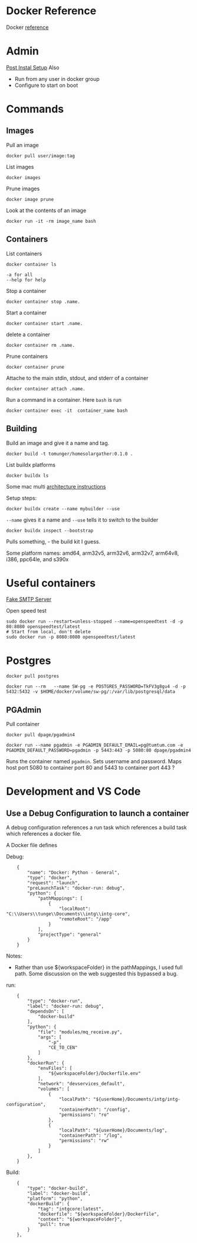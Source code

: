 # Docker Reference

Docker [reference](https://docs.docker.com/reference/)

# Admin

[Post Instal Setup](https://docs.docker.com/engine/install/linux-postinstall/)
Also
 * Run from any user in docker group
 * Configure to start on boot



# Commands

## Images

Pull an image

	docker pull user/image:tag
	

List images

	docker images

Prune images

	docker image prune

Look at the contents of an image

	docker run -it -rm image_name bash



## Containers

List containers

	docker container ls

	-a for all
	--help for help

Stop a container

	docker container stop .name.

Start a container 

	docker container start .name.

delete a container

	docker container rm .name.
	
Prune containers

	docker container prune

Attache to the main stdin, stdout, and stderr of a container

	docker container attach .name.

Run a command in a container.  Here `bash` is run

	docker container exec -it  container_name bash




## Building

Build an image and give it a name and tag.


	docker build -t tomunger/homesolargather:0.1.0 .


List buildx platforms

	docker buildx ls

Some mac multi [architecture instructions](https://cloudolife.com/2022/03/05/Infrastructure-as-Code-IaC/Container/Docker/Docker-buildx-support-multiple-architectures-images/)

Setup steps:

	docker buildx create --name mybuilder --use

`--name` gives it a name and `--use` tells it to switch to the builder

	docker buildx inspect --bootstrap

Pulls something, - the build kit I guess.

Some platform names:  amd64, arm32v5, arm32v6, arm32v7, arm64v8, i386, ppc64le, and s390x



# Useful containers

[Fake SMTP Server](https://hub.docker.com/r/reachfive/fake-smtp-server)

Open speed test

    sudo docker run --restart=unless-stopped --name=openspeedtest -d -p 80:8080 openspeedtest/latest
    # Start from local, don't delete
    sudo docker run -p 8080:8080 openspeedtest/latest

# Postgres

	docker pull postgres

	docker run --rm   --name SW-pg -e POSTGRES_PASSWORD=TkFV3g8gu4 -d -p 5432:5432 -v $HOME/docker/volume/sw-pg/:/var/lib/postgresql/data

## PGAdmin

Pull container

	docker pull dpage/pgadmin4

	docker run --name pgadmin -e PGADMIN_DEFAULT_EMAIL=pg@tumtum.com -e PGADMIN_DEFAULT_PASSWORD=pgadmin -p 5443:443 -p 5080:80 dpage/pgadmin4

Runs the container named `pgadmin`.  Sets username and password.  Maps host port 5080 to container port 80 and 5443 to container port 443
    ?


# Development and VS Code

## Use a Debug Configuration to launch a container

A debug configuration references a run task which references a build task which references a docker file.

A Docker file defines

Debug:

        {
            "name": "Docker: Python - General",
            "type": "docker",
            "request": "launch",
            "preLaunchTask": "docker-run: debug",
            "python": {
                "pathMappings": [
                    {
                        "localRoot": "C:\\Users\\tunge\\Documents\\intg\\intg-core",
                        "remoteRoot": "/app"
                    }
                ],
                "projectType": "general"
            }
        } 

Notes: 
 * Rather than use ${workspaceFolder} in the pathMappings, I used full path.  Some discussion on the 
web suggested this bypassed a bug.

run:

        {
            "type": "docker-run",
            "label": "docker-run: debug",
            "dependsOn": [
                "docker-build"
            ],
            "python": {
                "file": "modules/mq_receive.py",
                "args": [
                    "-p",
                    "CE_TO_CEN"
                ]
            },
            "dockerRun": {
                "envFiles": [
                    "${workspaceFolder}/Dockerfile.env"
                ],
                "network": "devservices_default",
                "volumes": [
                    {
                        "localPath": "${userHome}/Documents/intg/intg-configuration",
                        "containerPath": "/config",
                        "permissions": "ro"
                    },
                    {
                        "localPath": "${userHome}/Documents/log",
                        "containerPath": "/log",
                        "permissions": "rw"
                    }
                ]
            },
        }


Build:

        {
            "type": "docker-build",
            "label": "docker-build",
            "platform": "python",
            "dockerBuild": {
                "tag": "intgcore:latest",
                "dockerfile": "${workspaceFolder}/Dockerfile",
                "context": "${workspaceFolder}",
                "pull": true
            }
        },